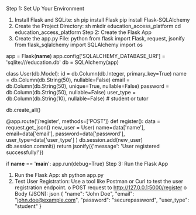 Step 1: Set Up Your Environment
1.	Install Flask and SQLite:
sh
pip install Flask
pip install Flask-SQLAlchemy
2.	Create the Project Directory:
sh
mkdir education_access_platform
cd education_access_platform
Step 2: Create the Flask App
1.	Create the app.py File:
python
from flask import Flask, request, jsonify
from flask_sqlalchemy import SQLAlchemy
import os

app = Flask(__name__)
app.config['SQLALCHEMY_DATABASE_URI'] = 'sqlite:///education.db'
db = SQLAlchemy(app)

class User(db.Model):
    id = db.Column(db.Integer, primary_key=True)
    name = db.Column(db.String(50), nullable=False)
    email = db.Column(db.String(50), unique=True, nullable=False)
    password = db.Column(db.String(50), nullable=False)
    user_type = db.Column(db.String(10), nullable=False)  # student or tutor

db.create_all()

@app.route('/register', methods=['POST'])
def register():
    data = request.get_json()
    new_user = User(
        name=data['name'],
        email=data['email'],
        password=data['password'],
        user_type=data['user_type']
    )
    db.session.add(new_user)
    db.session.commit()
    return jsonify({'message': 'User registered successfully!'})

if __name__ == '__main__':
    app.run(debug=True)
Step 3: Run the Flask App
1.	Run the Flask App:
sh
python app.py
2.	Test User Registration: Use a tool like Postman or Curl to test the user registration endpoint.
o	POST request to http://127.0.0.1:5000/register
o	Body (JSON):
json
{
  "name": "John Doe",
  "email": "john.doe@example.com",
  "password": "securepassword",
  "user_type": "student"
}

